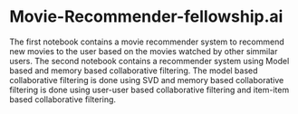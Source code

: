 # Movie-Recommender-fellowship.ai

The first notebook contains a movie recommender system to recommend new movies to the user based on the movies watched by other simmilar users.
The second notebook contains a recommender system using Model based and memory based collaborative filtering. The model based collaborative filtering is done using SVD and memory based collaborative filtering is done using user-user based collaborative filtering and item-item based collaborative filtering.

